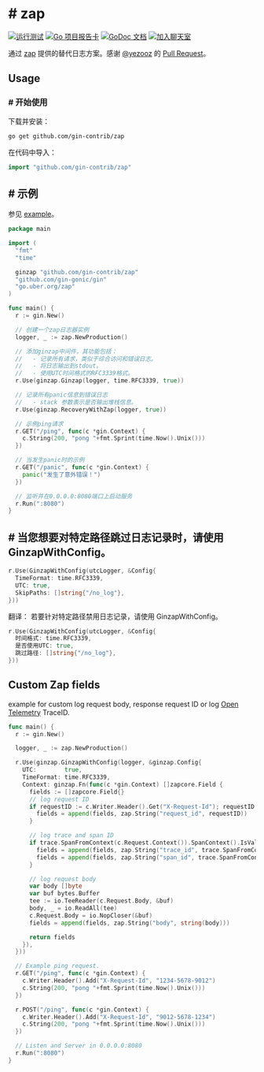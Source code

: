 # # zap

[![运行测试](https://github.com/gin-contrib/zap/actions/workflows/go.yml/badge.svg)](https://github.com/gin-contrib/zap/actions/workflows/go.yml)
[![Go 项目报告卡](https://goreportcard.com/badge/github.com/gin-contrib/zap)](https://goreportcard.com/report/github.com/gin-contrib/zap)
[![GoDoc 文档](https://godoc.org/github.com/gin-contrib/zap?status.svg)](https://godoc.org/github.com/gin-contrib/zap)
[![加入聊天室](https://badges.gitter.im/Join%20Chat.svg)](https://gitter.im/gin-gonic/gin)

通过 [zap](https://github.com/uber-go/zap) 提供的替代日志方案。感谢 [@yezooz](https://github.com/yezooz) 的 [Pull Request](https://github.com/gin-gonic/contrib/pull/129)。
## Usage

### # 开始使用

下载并安装：

```sh
go get github.com/gin-contrib/zap
```

在代码中导入：

```go
import "github.com/gin-contrib/zap"
```
## # 示例

参见 [example](_example/example01/main.go)。

```go
package main

import (
  "fmt"
  "time"

  ginzap "github.com/gin-contrib/zap"
  "github.com/gin-gonic/gin"
  "go.uber.org/zap"
)

func main() {
  r := gin.New()

  // 创建一个zap日志器实例
  logger, _ := zap.NewProduction()

  // 添加ginzap中间件，其功能包括：
  //   - 记录所有请求，类似于综合访问和错误日志。
  //   - 将日志输出到stdout。
  //   - 使用UTC时间格式的RFC3339格式。
  r.Use(ginzap.Ginzap(logger, time.RFC3339, true))

  // 记录所有panic信息到错误日志
  //   - stack 参数表示是否输出堆栈信息。
  r.Use(ginzap.RecoveryWithZap(logger, true))

  // 示例ping请求
  r.GET("/ping", func(c *gin.Context) {
    c.String(200, "pong "+fmt.Sprint(time.Now().Unix()))
  })

  // 当发生panic时的示例
  r.GET("/panic", func(c *gin.Context) {
    panic("发生了意外错误！")
  })

  // 监听并在0.0.0.0:8080端口上启动服务
  r.Run(":8080")
}
```
## # 当您想要对特定路径跳过日志记录时，请使用 GinzapWithConfig。

```go
r.Use(GinzapWithConfig(utcLogger, &Config{
  TimeFormat: time.RFC3339,
  UTC: true,
  SkipPaths: []string{"/no_log"},
}))
```

翻译：
若要针对特定路径禁用日志记录，请使用 GinzapWithConfig。

```go
r.Use(GinzapWithConfig(utcLogger, &Config{
  时间格式: time.RFC3339,
  是否使用UTC: true,
  跳过路径: []string{"/no_log"},
}))
```
## Custom Zap fields

example for custom log request body, response request ID or log [Open Telemetry](https://opentelemetry.io/) TraceID.

```go
func main() {
  r := gin.New()

  logger, _ := zap.NewProduction()

  r.Use(ginzap.GinzapWithConfig(logger, &ginzap.Config{
    UTC:        true,
    TimeFormat: time.RFC3339,
    Context: ginzap.Fn(func(c *gin.Context) []zapcore.Field {
      fields := []zapcore.Field{}
      // log request ID
      if requestID := c.Writer.Header().Get("X-Request-Id"); requestID != "" {
        fields = append(fields, zap.String("request_id", requestID))
      }

      // log trace and span ID
      if trace.SpanFromContext(c.Request.Context()).SpanContext().IsValid() {
        fields = append(fields, zap.String("trace_id", trace.SpanFromContext(c.Request.Context()).SpanContext().TraceID().String()))
        fields = append(fields, zap.String("span_id", trace.SpanFromContext(c.Request.Context()).SpanContext().SpanID().String()))
      }

      // log request body
      var body []byte
      var buf bytes.Buffer
      tee := io.TeeReader(c.Request.Body, &buf)
      body, _ = io.ReadAll(tee)
      c.Request.Body = io.NopCloser(&buf)
      fields = append(fields, zap.String("body", string(body)))

      return fields
    }),
  }))

  // Example ping request.
  r.GET("/ping", func(c *gin.Context) {
    c.Writer.Header().Add("X-Request-Id", "1234-5678-9012")
    c.String(200, "pong "+fmt.Sprint(time.Now().Unix()))
  })

  r.POST("/ping", func(c *gin.Context) {
    c.Writer.Header().Add("X-Request-Id", "9012-5678-1234")
    c.String(200, "pong "+fmt.Sprint(time.Now().Unix()))
  })

  // Listen and Server in 0.0.0.0:8080
  r.Run(":8080")
}
```
